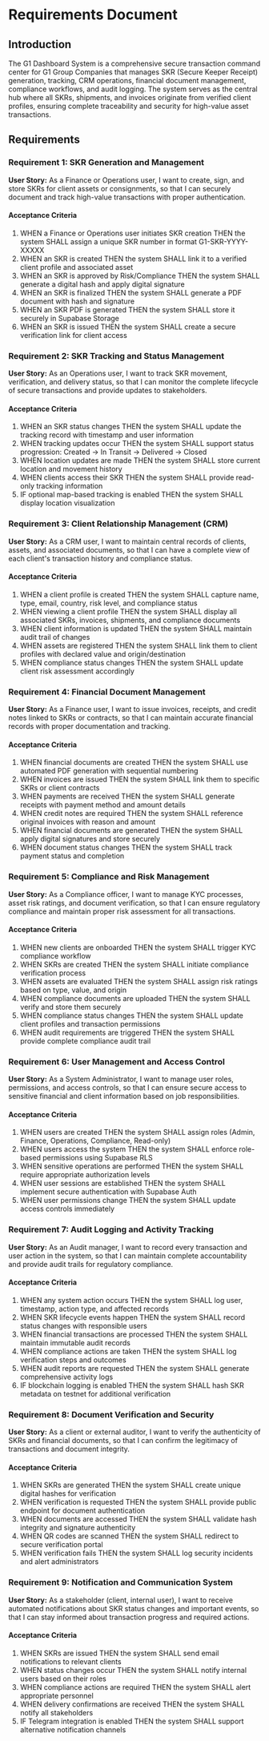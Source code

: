 # Requirements Document

## Introduction

The G1 Dashboard System is a comprehensive secure transaction command center for G1 Group Companies that manages SKR (Secure Keeper Receipt) generation, tracking, CRM operations, financial document management, compliance workflows, and audit logging. The system serves as the central hub where all SKRs, shipments, and invoices originate from verified client profiles, ensuring complete traceability and security for high-value asset transactions.

## Requirements

### Requirement 1: SKR Generation and Management

**User Story:** As a Finance or Operations user, I want to create, sign, and store SKRs for client assets or consignments, so that I can securely document and track high-value transactions with proper authentication.

#### Acceptance Criteria

1. WHEN a Finance or Operations user initiates SKR creation THEN the system SHALL assign a unique SKR number in format G1-SKR-YYYY-XXXXX
2. WHEN an SKR is created THEN the system SHALL link it to a verified client profile and associated asset
3. WHEN an SKR is approved by Risk/Compliance THEN the system SHALL generate a digital hash and apply digital signature
4. WHEN an SKR is finalized THEN the system SHALL generate a PDF document with hash and signature
5. WHEN an SKR PDF is generated THEN the system SHALL store it securely in Supabase Storage
6. WHEN an SKR is issued THEN the system SHALL create a secure verification link for client access

### Requirement 2: SKR Tracking and Status Management

**User Story:** As an Operations user, I want to track SKR movement, verification, and delivery status, so that I can monitor the complete lifecycle of secure transactions and provide updates to stakeholders.

#### Acceptance Criteria

1. WHEN an SKR status changes THEN the system SHALL update the tracking record with timestamp and user information
2. WHEN tracking updates occur THEN the system SHALL support status progression: Created → In Transit → Delivered → Closed
3. WHEN location updates are made THEN the system SHALL store current location and movement history
4. WHEN clients access their SKR THEN the system SHALL provide read-only tracking information
5. IF optional map-based tracking is enabled THEN the system SHALL display location visualization

### Requirement 3: Client Relationship Management (CRM)

**User Story:** As a CRM user, I want to maintain central records of clients, assets, and associated documents, so that I can have a complete view of each client's transaction history and compliance status.

#### Acceptance Criteria

1. WHEN a client profile is created THEN the system SHALL capture name, type, email, country, risk level, and compliance status
2. WHEN viewing a client profile THEN the system SHALL display all associated SKRs, invoices, shipments, and compliance documents
3. WHEN client information is updated THEN the system SHALL maintain audit trail of changes
4. WHEN assets are registered THEN the system SHALL link them to client profiles with declared value and origin/destination
5. WHEN compliance status changes THEN the system SHALL update client risk assessment accordingly

### Requirement 4: Financial Document Management

**User Story:** As a Finance user, I want to issue invoices, receipts, and credit notes linked to SKRs or contracts, so that I can maintain accurate financial records with proper documentation and tracking.

#### Acceptance Criteria

1. WHEN financial documents are created THEN the system SHALL use automated PDF generation with sequential numbering
2. WHEN invoices are issued THEN the system SHALL link them to specific SKRs or client contracts
3. WHEN payments are received THEN the system SHALL generate receipts with payment method and amount details
4. WHEN credit notes are required THEN the system SHALL reference original invoices with reason and amount
5. WHEN financial documents are generated THEN the system SHALL apply digital signatures and store securely
6. WHEN document status changes THEN the system SHALL track payment status and completion

### Requirement 5: Compliance and Risk Management

**User Story:** As a Compliance officer, I want to manage KYC processes, asset risk ratings, and document verification, so that I can ensure regulatory compliance and maintain proper risk assessment for all transactions.

#### Acceptance Criteria

1. WHEN new clients are onboarded THEN the system SHALL trigger KYC compliance workflow
2. WHEN SKRs are created THEN the system SHALL initiate compliance verification process
3. WHEN assets are evaluated THEN the system SHALL assign risk ratings based on type, value, and origin
4. WHEN compliance documents are uploaded THEN the system SHALL verify and store them securely
5. WHEN compliance status changes THEN the system SHALL update client profiles and transaction permissions
6. WHEN audit requirements are triggered THEN the system SHALL provide complete compliance audit trail

### Requirement 6: User Management and Access Control

**User Story:** As a System Administrator, I want to manage user roles, permissions, and access controls, so that I can ensure secure access to sensitive financial and client information based on job responsibilities.

#### Acceptance Criteria

1. WHEN users are created THEN the system SHALL assign roles (Admin, Finance, Operations, Compliance, Read-only)
2. WHEN users access the system THEN the system SHALL enforce role-based permissions using Supabase RLS
3. WHEN sensitive operations are performed THEN the system SHALL require appropriate authorization levels
4. WHEN user sessions are established THEN the system SHALL implement secure authentication with Supabase Auth
5. WHEN user permissions change THEN the system SHALL update access controls immediately

### Requirement 7: Audit Logging and Activity Tracking

**User Story:** As an Audit manager, I want to record every transaction and user action in the system, so that I can maintain complete accountability and provide audit trails for regulatory compliance.

#### Acceptance Criteria

1. WHEN any system action occurs THEN the system SHALL log user, timestamp, action type, and affected records
2. WHEN SKR lifecycle events happen THEN the system SHALL record status changes with responsible users
3. WHEN financial transactions are processed THEN the system SHALL maintain immutable audit records
4. WHEN compliance actions are taken THEN the system SHALL log verification steps and outcomes
5. WHEN audit reports are requested THEN the system SHALL generate comprehensive activity logs
6. IF blockchain logging is enabled THEN the system SHALL hash SKR metadata on testnet for additional verification

### Requirement 8: Document Verification and Security

**User Story:** As a client or external auditor, I want to verify the authenticity of SKRs and financial documents, so that I can confirm the legitimacy of transactions and document integrity.

#### Acceptance Criteria

1. WHEN SKRs are generated THEN the system SHALL create unique digital hashes for verification
2. WHEN verification is requested THEN the system SHALL provide public endpoint for document authentication
3. WHEN documents are accessed THEN the system SHALL validate hash integrity and signature authenticity
4. WHEN QR codes are scanned THEN the system SHALL redirect to secure verification portal
5. WHEN verification fails THEN the system SHALL log security incidents and alert administrators

### Requirement 9: Notification and Communication System

**User Story:** As a stakeholder (client, internal user), I want to receive automated notifications about SKR status changes and important events, so that I can stay informed about transaction progress and required actions.

#### Acceptance Criteria

1. WHEN SKRs are issued THEN the system SHALL send email notifications to relevant clients
2. WHEN status changes occur THEN the system SHALL notify internal users based on their roles
3. WHEN compliance actions are required THEN the system SHALL alert appropriate personnel
4. WHEN delivery confirmations are received THEN the system SHALL notify all stakeholders
5. IF Telegram integration is enabled THEN the system SHALL support alternative notification channels
